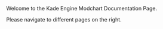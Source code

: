 Welcome to the Kade Engine Modchart Documentation Page.

Please navigate to different pages on the right.